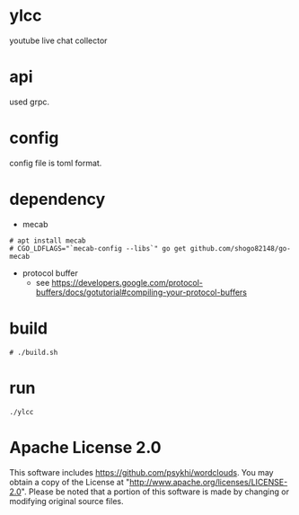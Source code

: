 # ylcc
youtube live chat collector

# api 
used grpc.

# config
config file is toml format.

# dependency
- mecab

```
# apt install mecab
# CGO_LDFLAGS="`mecab-config --libs`" go get github.com/shogo82148/go-mecab
```

- protocol buffer
  - see https://developers.google.com/protocol-buffers/docs/gotutorial#compiling-your-protocol-buffers

# build 

```
# ./build.sh
```
# run

```
./ylcc 
```

# Apache License 2.0
This software includes https://github.com/psykhi/wordclouds.
You may obtain a copy of the License at "http://www.apache.org/licenses/LICENSE-2.0".
Please be noted that a portion of this software is made by changing or modifying original source files.

